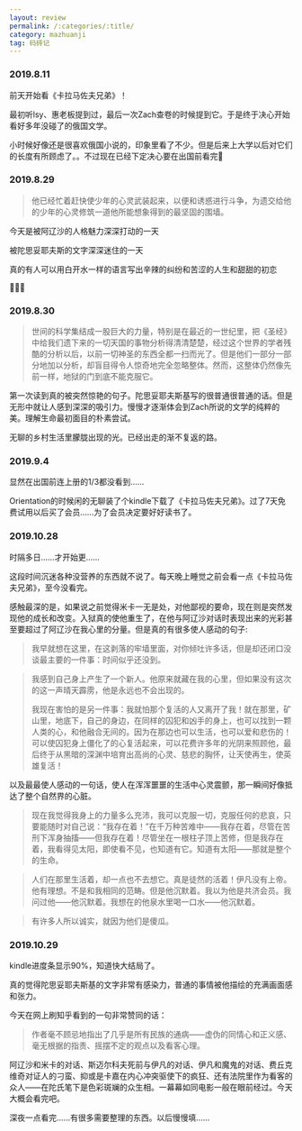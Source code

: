 ```yaml
---
layout: review
permalink: /:categories/:title/
category: mazhuanji
tag: 码砖记
---
```


### 2019.8.11

前天开始看《卡拉马佐夫兄弟》！

最初听lsy、惠老板提到过，最后一次Zach查卷的时候提到它。于是终于决心开始看好多年没碰了的俄国文学。

小时候好像还是很喜欢俄国小说的，印象里看了不少。但是后来上大学以后对它们的长度有所顾虑了。。不过现在已经下定决心要在出国前看完🤔



### 2019.8.29

> 他已经忙着赶快使少年的心灵武装起来，以便和诱惑进行斗争，为遗交给他的少年的心灵修筑一道他所能想象得到的最坚固的围墙。

今天是被阿辽沙的人格魅力深深打动的一天

被陀思妥耶夫斯的文字深深迷住的一天

真的有人可以用白开水一样的语言写出辛辣的纠纷和苦涩的人生和甜甜的初恋

🥺🥺🥺



### 2019.8.30

> 世间的科学集结成一股巨大的力量，特别是在最近的一世纪里，把《圣经》中给我们遗下来的一切天国的事物分析得清清楚楚，经过这个世界的学者残酷的分析以后，以前一切神圣的东西全都一扫而光了。但是他们一部分一部分地加以分析，却盲目得令人惊奇地完全忽略整体。然而，这整体仍然像先前一样，地狱的门到底不能克服它。

第一次读到真的被突然惊艳的句子。陀思妥耶夫斯基写的很普通很普通的话。但是无形中就让人感到深深的吸引力。慢慢才逐渐体会到Zach所说的文学的纯粹的美。理解生命最初面目的朴素尝试。

无聊的乡村生活里朦胧出现的光。已经出走的渐不复返的路。



### 2019.9.4

显然在出国前连上册的1/3都没看到……

Orientation的时候闲的无聊装了个kindle下载了《卡拉马佐夫兄弟》。过了7天免费试用以后买了会员……为了会员决定要好好读书了。



### 2019.10.28

时隔多日……才开始更……

这段时间沉迷各种没营养的东西就不说了。每天晚上睡觉之前会看一点《卡拉马佐夫兄弟》，至今没看完。

感触最深的是，如果说之前觉得米卡一无是处，对他鄙视的要命，现在则是突然发现他的成长和改变。入狱真的使他重生了，在他与阿辽沙对话时表现出来的光彩甚至要超过了阿辽沙在我心里的分量。但是真的有很多使人感动的句子:

> 我早就想在这里，在这剥落的牢墙里面，对你倾吐许多话，但是却还闭口没谈最主要的一件事：时间似乎还没到。

> 我感到自己身上产生了一个新人。他原来就藏在我的心里，但如果没有这次的这一声晴天霹雳，他是永远也不会出现的。
>
> 
>
> 我现在害怕的是另一件事：我就怕那个复活的人又离开了我！就在那里，矿山里，地底下，自己的身边，在同样的囚犯和凶手的身上，也可以找到一颗人类的心，和他融合无间的。因为在那边也可以生活，也可以爱和悲伤的！可以使囚犯身上僵化了的心复活起来，可以花费许多年的光阴来照顾他，最后终于从黑暗的深渊中培育出高尚的心灵、慈悲的胸怀，让天使再生，使英雄复活！

以及最最使人感动的一句话，使人在浑浑噩噩的生活中心灵震颤，那一瞬间好像抵达了整个自然界的心脏。

>现在我觉得我身上的力量多么充沛，我可以克服一切，克服任何的悲哀，只要能随时对自己说：“我存在着！”在千万种苦难中——我存在着，尽管在苦刑下浑身抽搐——但我存在着！尽管坐在一根柱子顶上苦修，但是我存在着，我看得见太阳，即使看不见，也知道有它。知道有太阳——那就是整个的生命。

> 人们在那里生活着，却一点也不去想它。真是徒然的活着！伊凡没有上帝。他有理想。不是和我相同的范畴。但是他沉默着。我以为他是共济会员。我问过他——他沉默着。我想在的他泉水里喝一口水——他沉默着。

> 有许多人所以诚实，就因为他们是傻瓜。



### 2019.10.29

kindle进度条显示90%，知道快大结局了。

真的觉得陀思妥耶夫斯基的文字非常有感染力，普通的事情被他描绘的充满画面感和张力。

今天在网上刷知乎看到的一句非常赞同的话：

> 作者毫不顾忌地指出了几乎是所有民族的通病——虚伪的同情心和正义感、毫无根据的指责、摇摆不定的观点以及看客心理。

阿辽沙和米卡的对话、斯迈尔科夫死前与伊凡的对话、伊凡和魔鬼的对话、费丘克维奇对证人的刁蛮、抑或是卡嘉在内心冲突驱使下的疯狂、还有法院里作为看客的众人——在陀氏笔下是色彩斑斓的众生相。一幕幕如同电影一般在眼前经过。今天大概会看完吧。

深夜一点看完……有很多需要整理的东西。以后慢慢填……